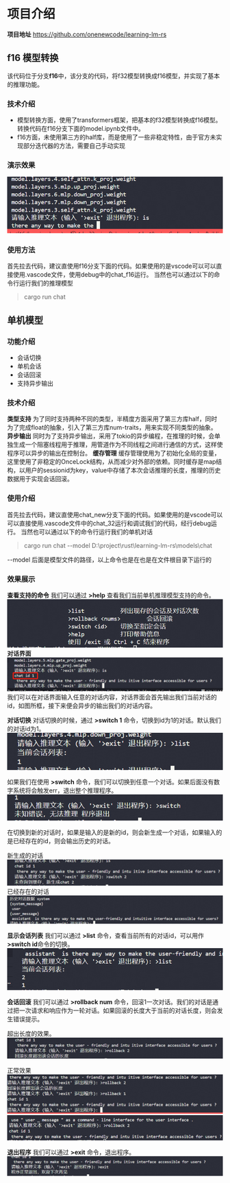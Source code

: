 # 项目介绍
**项目地址**
https://github.com/onenewcode/learning-lm-rs

## f16 模型转换
该代码位于分支**f16**中，该分支的代码，将f32模型转换成f16模型，并实现了基本的推理功能。

### 技术介绍
- 模型转换方面，使用了transformers框架，把基本的f32模型转换成f16模型。转换代码在f16分支下面的model.ipynb文件中。
- f16方面，未使用第三方的half库，而是使用了一些非稳定特性，由于官方未实现部分迭代器的方法，需要自己手动实现

### 演示效果
![alt text](image-9.png)

### 使用方法
首先拉去代码，建议直使用f16分支下面的代码。如果使用的是vscode可以可以直接使用.vascode文件，使用debug中的chat_f16运行。
当然也可以通过以下的命令行运行我们的推理模型
>cargo run chat 


## 单机模型
### 功能介绍
- 会话切换
- 单机会话
- 会话回滚
- 支持异步输出
<!-- - 支持加载半精度模型(由于技术原因，存在部分硬编码，需要手动改) -->

### 技术介绍
**类型支持**
为了同时支持两种不同的类型，半精度方面采用了第三方库half，同时为了完成float的抽象，引入了第三方库num-traits，用来实现不同类型的抽象。
**异步输出**
同时为了支持异步输出，采用了tokio的异步编程，在推理的时候，会单独生成一个阻塞线程用于推理，用管道作为不同线程之间进行通信的方式，这样使程序可以异步的输出在控制台。
**缓存管理**
缓存管理使用为了初始化全局的变量，这里使用了非稳定的OnceLock结构，从而减少对外部的依赖。同时缓存是map结构，以用户的sessionid为key，value中存储了本次会话推理的长度，推理的历史数据用于实现会话回滚。

### 使用介绍
首先拉去代码，建议直使用chat_new分支下面的代码。如果使用的是vscode可以可以直接使用.vascode文件中的chat_32运行和调试我们的代码，经行debug运行。
当然也可以通过以下的命令行运行我们的单机对话 
>cargo run chat --model D:\project\rust\learning-lm-rs\models\chat

--model 后面是模型文件的路径，以上命令也是在也是在文件根目录下运行的


### 效果展示
**查看支持的命令**
我们可以通过 **>help** 查看我们当前单机推理模型支持的命令。
![alt text](image/image1.png)
**对话界面**
![alt text](image/image.png)
我们可以在对话界面输入任意的对话内容，对话界面会首先输出我们当前对话的id，如图所框，接下来便会异步的输出我们的对话内容。

**对话切换**
对话切换的时候，通过 **>switch 1** 命令，切换到id为1的对话。默认我们的对话id为1。
![alt text](image.png)

如果我们在使用 **>switch** 命令，我们可以切换到任意一个对话。如果后面没有数字系统将会触发err，退出整个推理程序。
![alt text](image-1.png)

在切换到新的对话时，如果是输入的是新的id，则会新生成一个对话，如果输入的是已经存在的id，则会输出历史的对话。

新生成的对话
![alt text](image-2.png)
已经存在的对话
![alt text](image-3.png)

**显示会话列表**
我们可以通过 **>list** 命令，查看当前所有的对话id，可以用作 **>switch id**命令的切换。
![alt text](image-4.png)

**会话回滚**
我们可以通过 **>rollback num** 命令，回滚1一次对话。我们的对话是通过把一次请求和响应作为一轮对话。如果回滚的长度大于当前的对话长度，则会发生错误提示。

超出长度的效果。
![alt text](image-5.png)

正常效果
![alt text](image-6.png)
![alt text](image-7.png)

**退出程序**
我们可以通过 **>exit** 命令，退出程序。
![alt text](image-8.png)

